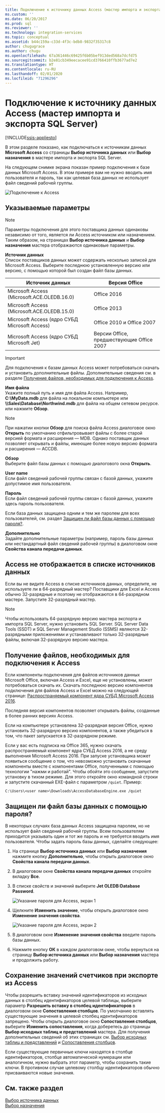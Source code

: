```yaml
---
title: Подключение к источнику данных Access (мастер импорта и экспорта SQL Server) | Документы Майкрософт
ms.custom: ''
ms.date: 06/20/2017
ms.prod: sql
ms.reviewer: ''
ms.technology: integration-services
ms.topic: conceptual
ms.assetid: b44c159a-c33d-4f3c-bdb8-9832f35317c8
author: chugugrace
ms.author: chugu
ms.openlocfilehash: 67a361446c69425f6b05bef913ded568a7dcfd75
ms.sourcegitcommit: b2e81cb349eecacee91cd3766410ffb3677ad7e2
ms.translationtype: HT
ms.contentlocale: ru-RU
ms.lasthandoff: 02/01/2020
ms.locfileid: "71296296"
---
```

# <a name="connect-to-an-access-data-source-sql-server-import-and-export-wizard"></a>Подключение к источнику данных Access (мастер импорта и экспорта SQL Server)

[!INCLUDE[ssis-appliesto](../../includes/ssis-appliesto-ssvrpluslinux-asdb-asdw-xxx.md)]


В этом разделе показано, как подключаться к источникам данных **Microsoft Access** со страницы **Выбор источника данных** или **Выбор назначения** в мастере импорта и экспорта SQL Server.

На следующем снимке экрана показан пример подключения к базе данных Microsoft Access. В этом примере вам не нужно вводить имя пользователя и пароль, так как целевая база данных не использует файл сведений рабочей группы.

![Подключение к Access](../../integration-services/import-export-data/media/connect-to-access.jpg)

## <a name="options-to-specify"></a>Указываемые параметры

> [!NOTE]
> Параметры подключения для этого поставщика данных одинаковы независимо от того, является ли Access источником или назначением. Таким образом, на страницах **Выбор источника данных** и **Выбор назначения** мастера отображаются одинаковые параметры.

**Источник данных**  
Список поставщиков данных может содержать несколько записей для Microsoft Access. Выберите последнюю установленную версию или версию, с помощью которой был создан файл базы данных.

|Источник данных|Версия Office|
|-------|-------|
|Microsoft Access (Microsoft.ACE.OLEDB.16.0)|Office 2016|
|Microsoft Access (Microsoft.ACE.OLEDB.15.0)|Office 2013|
|Microsoft Access (ядро СУБД Microsoft Access)|Office 2010 и Office 2007|
|Microsoft Access (ядро СУБД Microsoft Jet)|Версии Office, предшествующие Office 2007|

> [!IMPORTANT]
> Для подключения к базам данных Access может потребоваться скачать и установить дополнительные файлы. Дополнительные сведения см. в разделе [Получение файлов, необходимых для подключения к Access](#officeDownloads).

 **Имя файла**  
Укажите полный путь и имя для файла Access. Например, **C:\\MyData.mdb** для файла на локальном компьютере или **\\\\Sales\\Database\\Northwind.mdb** для файла на общем сетевом ресурсе. или нажмите **Обзор**. 

> [!NOTE]
> При нажатии кнопки **Обзор** для поиска файла Access диалоговое окно **Открыть** по умолчанию отфильтровывает файлы с более старой версией формата и расширения — MDB. Однако поставщик данных позволяет открывать и файлы, имеющие более новую версию формата и расширения — ACCDB.
  
 **Обзор**  
 Выберите файл базы данных с помощью диалогового окна **Открыть**.  
  
 **User name**  
Если файл сведений рабочей группы связан с базой данных, укажите допустимое имя пользователя.  
  
 **Пароль**  
Если файл сведений рабочей группы связан с базой данных, укажите здесь пароль пользователя.
 
Если база данных защищена одним и тем же паролем для всех пользователей, см. раздел [Защищен ли файл базы данных с помощью пароля?](#database_password).
  
 **Дополнительно**  
Задайте дополнительные параметры (например, пароль базы данных или нестандартный файл сведений рабочей группы) в диалоговом окне **Свойства канала передачи данных**.  

## <a name="i-dont-see-access-in-the-list-of-data-sources"></a>Access не отображается в списке источников данных
Если вы не видите Access в списке источников данных, определите, не используете ли в 64-разрядный мастер? Поставщики для Excel и Access обычно 32-разрядные и поэтому не отображаются в 64-разрядном мастере. Запустите 32-разрядный мастер.

> [!NOTE]
> Чтобы использовать 64-разрядную версию мастера экспорта и импорта SQL Server, нужно установить SQL Server. SQL Server Data Tools (SSDT) и SQL Server Management Studio (SSMS) являются 32-разрядными приложениями и устанавливают только 32-разрядные файлы, включая 32-разрядную версию мастера.

## <a name="officeDownloads"></a>Получение файлов, необходимых для подключения к Access  
Если компоненты подключения для файлов источников данных Microsoft Office, включая Access и Excel, еще не установлены, может потребоваться скачать их. Скачать последнюю версию компонентов подключения для файлов Access и Excel можно на следующей странице: [Распространяемый компонент ядра СУБД Microsoft Access 2016](https://www.microsoft.com/download/details.aspx?id=54920).
  
Последняя версия компонентов позволяет открывать файлы, созданные в более ранних версиях Access.

Если на компьютере установлена 32-разрядная версия Office, нужно установить 32-разрядную версию компонентов, а также убедиться в том, что пакет запускается в 32-разрядном режиме.

Если у вас есть подписка на Office 365, нужно скачать распространяемый компонент ядра СУБД Access 2016, а не среду выполнения Microsoft Access 2016. При запуске установщика может появиться сообщение о том, что невозможно установить скачанные компоненты вместе с компонентами Office, полученными с помощью технологии "нажми и работай". Чтобы обойти это сообщение, запустите установку в тихом режиме. Для этого откройте окно командной строки и запустите скачанный EXE-файл с параметром `/quiet`. Пример:

`C:\Users\<user name>\Downloads\AccessDatabaseEngine.exe /quiet`

## <a name="database_password"></a> Защищен ли файл базы данных с помощью пароля?
В некоторых случаях база данных Access защищена паролем, но не использует файл сведений рабочей группы. Всем пользователям приходится указывать один и тот же пароль и не требуется вводить имя пользователя. Чтобы задать пароль базы данных, сделайте следующее:

1.  На странице **Выбор источника данных** или **Выбор назначения** нажмите кнопку **Дополнительно**, чтобы открыть диалоговое окно **Свойства канала передачи данных**.  
2.  В диалоговом окне **Свойства канала передачи данных** откройте вкладку **Все**.  
3.  В списке свойств и значений выберите **Jet OLEDB:Database Password**.   
    
    ![Указание пароля для Access, экран 1](../../integration-services/import-export-data/media/specify-access-password-screen-1.jpg) 
4.  Щелкните **Изменить значение**, чтобы открыть диалоговое окно **Изменение значения свойства**.  
    
    ![Указание пароля для Access, экран 2](../../integration-services/import-export-data/media/specify-access-password-screen-2.jpg)
5.  В диалоговом окне **Изменение значения свойства** введите пароль базы данных.
6.  Нажмите кнопку **ОК** в каждом диалоговом окне, чтобы вернуться на страницу **Выбор источника данных** или **Выбор назначения** мастера и продолжить работу.

## <a name="keep-your-autonumber-values-when-you-export-from-access"></a>Сохранение значений счетчиков при экспорте из Access
Чтобы разрешить вставку значений идентификаторов из исходных данных в столбец идентификаторов целевой таблицы, выберите параметр **Разрешить вставку в столбец идентификаторов** в диалоговом окне **Сопоставления столбцов**. По умолчанию вставлять существующие значения в целевой столбец идентификаторов запрещено. Чтобы открыть диалоговое окно **Сопоставления столбцов**, выберите **Изменить сопоставления**, когда доберетесь до страницы **Выбор исходных таблиц и представлений** мастера. Для получения дополнительных сведений об этих страницах см. [Выбор исходных таблиц и представлений](../../integration-services/import-export-data/select-source-tables-and-views-sql-server-import-and-export-wizard.md) и [Сопоставления столбцов](../../integration-services/import-export-data/column-mappings-sql-server-import-and-export-wizard.md).

Если существующие первичные ключи находятся в столбце идентификаторов, столбце автоматической нумерации или аналогичном, нужно выбрать этот параметр, чтобы сохранить такие ключи. В противном случае целевому столбцу идентификаторов обычно присваиваются новые значения.

## <a name="see-also"></a>См. также раздел
[Выбор источника данных](../../integration-services/import-export-data/choose-a-data-source-sql-server-import-and-export-wizard.md)  
[Выбор назначения](../../integration-services/import-export-data/choose-a-destination-sql-server-import-and-export-wizard.md)

